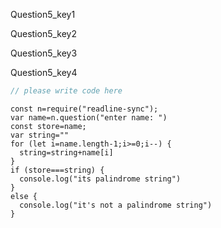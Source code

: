 Question5_key1


Question5_key2


Question5_key3


Question5_key4


```javascript
// please write code here
```

```solution
const n=require("readline-sync");
var name=n.question("enter name: ")
const store=name;
var string=""
for (let i=name.length-1;i>=0;i--) {
  string=string+name[i]
}
if (store===string) {
  console.log("its palindrome string")
}
else {
  console.log("it's not a palindrome string")
}

```